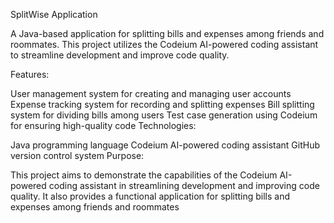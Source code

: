 SplitWise Application

A Java-based application for splitting bills and expenses among friends and roommates. This project utilizes the Codeium AI-powered coding assistant to streamline development and improve code quality.

Features:

User management system for creating and managing user accounts
Expense tracking system for recording and splitting expenses
Bill splitting system for dividing bills among users
Test case generation using Codeium for ensuring high-quality code
Technologies:

Java programming language
Codeium AI-powered coding assistant
GitHub version control system
Purpose:

This project aims to demonstrate the capabilities of the Codeium AI-powered coding assistant in streamlining development and improving code quality. It also provides a functional application for splitting bills and expenses among friends and roommates
